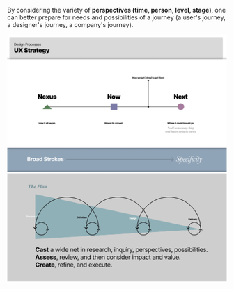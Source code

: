 By considering the variety of **perspectives (time, person, level, stage)**, one can better prepare for needs and possibilities of a journey (a user's journey, a designer's journey, a company's journey).

![Strategy Timeline](../assets/img/UX-Strategy-Process-Timeline.png)
![Strategy Funnel](../assets/img/UX-Strategy-Process-Funnel.png)
![Strategy Stages](../assets/img/UX-Strategy-Process-Stages.png)
